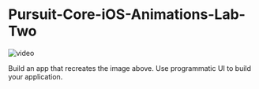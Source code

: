 # Pursuit-Core-iOS-Animations-Lab-Two

![video](https://raw.githubusercontent.com/joinpursuit/Pursuit-Core-iOS/master/persistence-animation-autolayout/animations/Images/animations-cubic-bezier-timing-curves.gif)

Build an app that recreates the image above.  Use programmatic UI to build your application.
